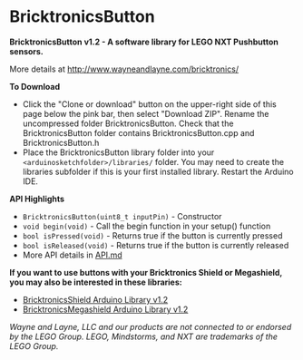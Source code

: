 BricktronicsButton
==================

**BricktronicsButton v1.2 - A software library for LEGO NXT Pushbutton sensors.**

More details at http://www.wayneandlayne.com/bricktronics/

**To Download**
* Click the "Clone or download" button on the upper-right side of this page below the pink bar, then select "Download ZIP". Rename the uncompressed folder BricktronicsButton. Check that the BricktronicsButton folder contains BricktronicsButton.cpp and BricktronicsButton.h
* Place the BricktronicsButton library folder into your `<arduinosketchfolder>/libraries/` folder. You may need to create the libraries subfolder if this is your first installed library. Restart the Arduino IDE.

**API Highlights**
* `BricktronicsButton(uint8_t inputPin)` - Constructor
* `void begin(void)` - Call the begin function in your setup() function
* `bool isPressed(void)` - Returns true if the button is currently pressed
* `bool isReleased(void)` - Returns true if the button is currently released
* More API details in [API.md](API.md)

**If you want to use buttons with your Bricktronics Shield or Megashield, you may also be interested in these libraries:**
* [BricktronicsShield Arduino Library v1.2](https://github.com/wayneandlayne/BricktronicsShield)
* [BricktronicsMegashield Arduino Library v1.2](https://github.com/wayneandlayne/BricktronicsMegashield)

_Wayne and Layne, LLC and our products are not connected to or endorsed by the LEGO Group. LEGO, Mindstorms, and NXT are trademarks of the LEGO Group._

